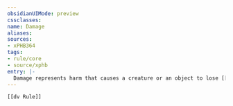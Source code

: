 ```yaml
---
obsidianUIMode: preview
cssclasses:
name: Damage
aliases:
sources:
- xPHB364
tags:
- rule/core
- source/xphb
entry: |-
  Damage represents harm that causes a creature or an object to lose [[Hit Points]].
---
```


```meta-bind-embed
[[dv Rule]]
```